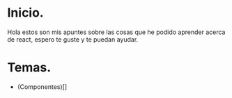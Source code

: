 # Inicio. 
Hola estos son mis apuntes sobre las cosas que he podido aprender acerca de react, espero te guste y te puedan ayudar.

# Temas.
* (Componentes)[]

